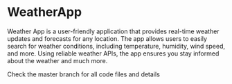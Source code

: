 # WeatherApp
Weather App is a user-friendly application that provides real-time weather updates and forecasts for any location. The app allows users to easily search for weather conditions, including temperature, humidity, wind speed, and more. Using reliable weather APIs, the app ensures you stay informed about the weather and much more.

Check the master branch for all code files and details
